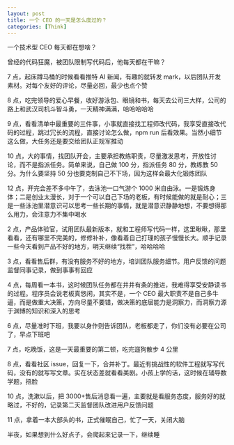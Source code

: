 ```yaml
---
layout: post
title: 一个 CEO 的一天是怎么度过的？
categories: [Think]
---
```


一个技术型 CEO 每天都在想啥？

曾经的代码狂魔，被团队限制写代码后，他每天都在干嘛？

7 点，起床蹲马桶的时候看看推特 AI 新闻，有趣的就转发 mark，以后团队开发素材。对每个友好的评论，尽量必回，最少也点个赞

8 点，吃完领导的爱心早餐，收好游泳包、眼镜和书，每天去公司三大样，公司的路上和武汉司机斗智斗勇，一天精神满满，哈哈哈哈哈

9 点，看看清单中最重要的三件事，小事就直接找工程师改代码，我享受直接改代码的过程，跳过冗长的流程，直接讨论怎么做，npm run 后看效果。当然小细节这么做，大任务还是要交给团队正规军推动

10 点，大的事情，找团队开会，主要承担教练职责，尽量激发思考，开放性讨论，而不是指派任务。简单来说，自己做 100 分，指派任务 80 分，教练教 50 分。为什么要坚持 50 分也要克制自己不下场，因为这样会最大化锻炼团队

12 点，开完会差不多中午了，去泳池一口气游个 1000 米自由泳。一是锻炼身体；二是创业太漫长，对于一个可以自己下场的老板，有时候能做的就是耐心；三是一些泳池里潜意识可以思考一些长期的事情，就是潜意识静静地想，不要想得那么用力，会注意力不集中喝水

2 点，产品体验官，试用团队最新版本，就和工程师写代码一样，这里瞅瞅，那里看看，还有哪里不完美的，修修补补，像看着自己打理的孩子慢慢长大。顺手记录一些今天看到产品不好的地方，明天继续“找茬”，哈哈哈哈

3 点，看看售后群，有没有服务不好的地方，培训团队服务细节。用户反馈的问题监督同事记录，做到事事有回应

4 点，每周看一本书，这时候团队任务都在井井有条的推进，我难得享受安静读书的过程。程序员会说老板真悠闲，其实不是，一个 CEO 最大职责不是自己多牛逼，而是做重大决策，方向尽量不要错，做决策的底层能力是洞察力，而洞察力源于渊博的知识和深入的思考

6 点，尽量准时下班，我要以身作则告诉团队，老板都走了，你们没有必要在公司了，早点下班吧

7 点，吃晚饭，这是一天最重要的第二顿，吃完遛狗散步 4 公里

8 点，看看社区 issue，回复一下，合并补丁。最近有挑战性的软件工程就写写代码，没有的就写写文章。实在状态差就看看美剧。小孩上学的话，这时候在辅导数学题，捂脸

10 点，洗漱以后，把 3000+售后消息看一遍，主要就是看服务态度，服务好的就略过，不好的，记录第二天监督团队改进用户反馈问题

11 点，拿着一本大部头的书，正式催眠自己，忙了一天，关闭大脑

半夜，如果想到什么好点子，会爬起来记录一下，继续睡
